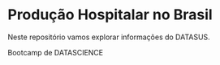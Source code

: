 # Produção Hospitalar no Brasil

Neste repositório vamos explorar informações do DATASUS.

Bootcamp de DATASCIENCE
